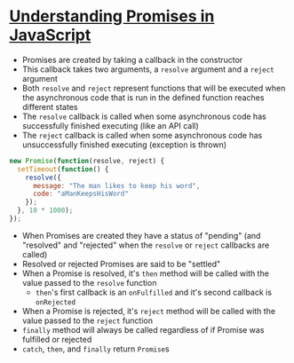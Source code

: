 # [Understanding Promises in JavaScript](https://hackernoon.com/understanding-promises-in-javascript-13d99df067c1)

* Promises are created by taking a callback in the constructor
* This callback takes two arguments, a `resolve` argument and a `reject` argument
* Both `resolve` and `reject` represent functions that will be executed when the asynchronous code that is run in the defined function reaches different states
* The `resolve` callback is called when some asynchronous code has successfully finished executing (like an API call)
* The `reject` callback is called when some asynchronous code has unsuccessfully finished executing (exception is thrown)

```javascript
new Promise(function(resolve, reject) {
  setTimeout(function() {
    resolve({
      message: "The man likes to keep his word",
      code: "aManKeepsHisWord"
    });
  }, 10 * 1000);
});
```

* When Promises are created they have a status of "pending" (and "resolved" and "rejected" when the `resolve` or `reject` callbacks are called)
* Resolved or rejected Promises are said to be "settled"
* When a Promise is resolved, it's `then` method will be called with the value passed to the `resolve` function
  * `then`'s first callback is an `onFulfilled` and it's second callback is `onRejected`
* When a Promise is rejected, it's `reject` method will be called with the value passed to the `reject` function
* `finally` method will always be called regardless of if Promise was fulfilled or rejected
* `catch`, `then`, and `finally` return `Promise`s
